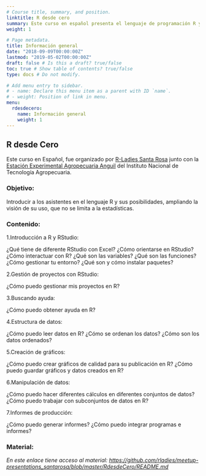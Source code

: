 ```yaml
---
# Course title, summary, and position.
linktitle: R desde cero
summary: Este curso en español presenta el lenguaje de programación R y los conceptos de ordenamiento, limpieza de datos, visualización e informes. 
weight: 1

# Page metadata.
title: Información general
date: "2018-09-09T00:00:00Z"
lastmod: "2019-05-02T00:00:00Z"
draft: false # Is this a draft? true/false
toc: true # Show table of contents? true/false
type: docs # Do not modify.

# Add menu entry to sidebar.
# - name: Declare this menu item as a parent with ID `name`.
# - weight: Position of link in menu.
menu:
  rdesdecero:
    name: Información general
    weight: 1
---
```



## R desde Cero

Este curso en Español, fue organizado por [R-Ladies Santa Rosa](https://twitter.com/RLadiesSR) junto con la [Estación Experimental Agropecuaria Anguil](https://twitter.com/intaanguil) del Instituto Nacional de Tecnología Agropecuaria.

### Objetivo: 
Introducir a los asistentes en el lenguaje R y sus posibilidades, ampliando la visión de su uso, que no se limita a la estadísticas.

### Contenido:

1.Introducción a R y RStudio:

  ¿Qué tiene de diferente RStudio con Excel?
  ¿Cómo orientarse en RStudio?
  ¿Cómo interactuar con R?
  ¿Qué son las variables?
  ¿Qué son las funciones?
  ¿Cómo gestionar tu entorno?
  ¿Qué son y cómo instalar paquetes?

2.Gestión de proyectos con RStudio:

  ¿Cómo puedo gestionar mis proyectos en R?

3.Buscando ayuda:

  ¿Cómo puedo obtener ayuda en R?

4.Estructura de datos:

  ¿Cómo puedo leer datos en R?
  ¿Cómo se ordenan los datos?
  ¿Cómo son los datos ordenados?

5.Creación de gráficos:

  ¿Cómo puedo crear gráficos de calidad para su publicación en R?
  ¿Cómo puedo guardar gráficos y datos creados en R?

6.Manipulación de datos:

  ¿Cómo puedo hacer diferentes cálculos en diferentes conjuntos de datos?
  ¿Cómo puedo trabajar con subconjuntos de datos en R?

7.Informes de producción:

  ¿Cómo puedo generar informes?
  ¿Cómo puedo integrar programas e informes?

### Material:

*En este enlace tiene acceso al material: https://github.com/rladies/meetup-presentations_santarosa/blob/master/RdesdeCero/README.md*

